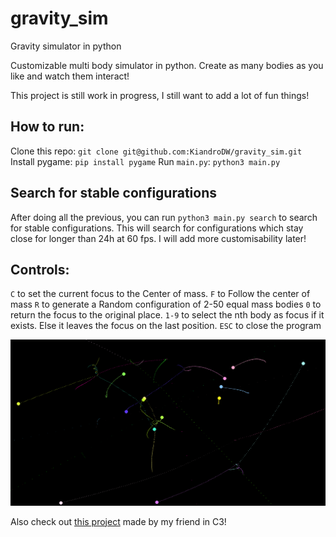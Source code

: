 # gravity_sim
Gravity simulator in python

Customizable multi body simulator in python. Create as many bodies as you like and watch them interact!

This project is still work in progress, I still want to add a lot of fun things!

## How to run:
Clone this repo: `git clone git@github.com:KiandroDW/gravity_sim.git`
Install pygame: `pip install pygame`
Run `main.py`: `python3 main.py`

## Search for stable configurations
After doing all the previous, you can run `python3 main.py search` to search for stable configurations.
This will search for configurations which stay close for longer than 24h at 60 fps.
I will add more customisability later!

## Controls:
`C` to set the current focus to the Center of mass.
`F` to Follow the center of mass
`R` to generate a Random configuration of 2-50 equal mass bodies
`0` to return the focus to the original place.
`1-9` to select the nth body as focus if it exists. Else it leaves the focus on the last position.
`ESC` to close the program

![example image of the simulator](./random.png)

Also check out [this project](https://github.com/BWindey/PlanetSim) made by my friend in C3!
